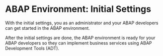 <!-- loioa999fac2a578468ea0e4e320c82145ce -->

# ABAP Environment: Initial Settings

With the initial settings, you as an administrator and your ABAP developers can get started in the ABAP environment.

After the initial settings are done, the ABAP environment is ready for your ABAP developers so they can implement business services using ABAP Development Tools \(ADT\).

